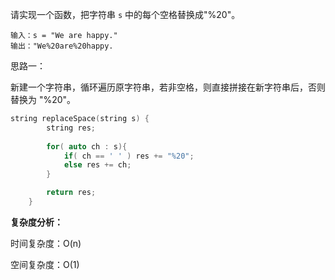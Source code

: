 请实现一个函数，把字符串 `s` 中的每个空格替换成"%20"。

```
输入：s = "We are happy."
输出："We%20are%20happy.
```



思路一： 

新建一个字符串，循环遍历原字符串，若非空格，则直接拼接在新字符串后，否则替换为 "%20"。

```c++
string replaceSpace(string s) {
        string res;
        
        for( auto ch : s){
            if( ch == ' ' ) res += "%20";
            else res += ch;
        }

        return res;
    }
```

**复杂度分析：**

时间复杂度：O(n)

空间复杂度：O(1)


